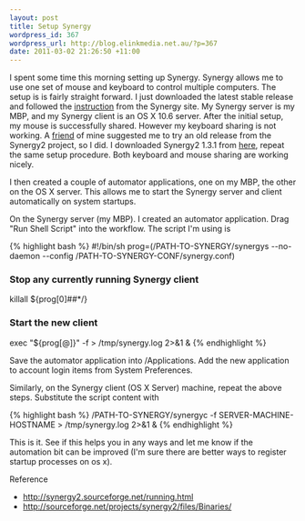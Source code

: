 ```yaml
--- 
layout: post
title: Setup Synergy
wordpress_id: 367
wordpress_url: http://blog.elinkmedia.net.au/?p=367
date: 2011-03-02 21:26:50 +11:00
---
```

I spent some time this morning setting up Synergy. Synergy allows me to use one set of mouse and keyboard to control multiple computers. The setup is is fairly straight forward. I just downloaded the latest stable release and followed the <a href="http://synergy2.sourceforge.net/running.html" target="_blank">instruction</a> from the Synergy site. My Synergy server is my MBP, and my Synergy client is an OS X 10.6 server. After the initial setup, my mouse is successfully shared. However my keyboard sharing is not working. A <a href="http://www.linkedin.com/in/tommyyli" target="_blank">friend</a> of mine suggested me to try an old release from the Synergy2 project, so I did. I downloaded Synergy2 1.3.1 from <a href="http://sourceforge.net/projects/synergy2/files/Binaries/" target="_blank">here</a>, repeat the same setup procedure. Both keyboard and mouse sharing are working nicely.

I then created a couple of automator applications, one on my MBP, the other on the OS X server. This allows me to start the Synergy server and client automatically on system startups.

On the Synergy server (my MBP). I created an automator application. Drag "Run Shell Script" into the workflow. The script I'm using is

{% highlight bash %}
#!/bin/sh
prog=(/PATH-TO-SYNERGY/synergys --no-daemon --config /PATH-TO-SYNERGY-CONF/synergy.conf)

### Stop any currently running Synergy client
killall ${prog[0]##*/}

### Start the new client
exec "${prog[@]}" -f > /tmp/synergy.log 2>&1 &
{% endhighlight %}

Save the automator application into /Applications. Add the new application to account login items from System Preferences.

Similarly, on the Synergy client (OS X Server) machine, repeat the above steps. Substitute the script content with

{% highlight bash %}
/PATH-TO-SYNERGY/synergyc -f SERVER-MACHINE-HOSTNAME > /tmp/synergy.log 2>&1 &
{% endhighlight %}

This is it. See if this helps you in any ways and let me know if the automation bit can be improved (I'm sure there are better ways to register startup processes on os x).

Reference
<ul>
	<li><a href="http://synergy2.sourceforge.net/running.html" target="_blank">http://synergy2.sourceforge.net/running.html</a></li>
	<li><a href="http://sourceforge.net/projects/synergy2/files/Binaries/" target="_blank">http://sourceforge.net/projects/synergy2/files/Binaries/</a></li>
</ul>
